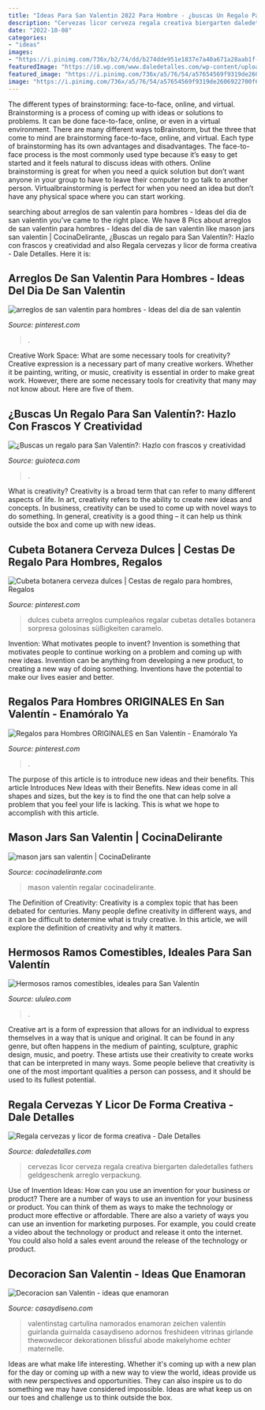 ```yaml
---
title: "Ideas Para San Valentin 2022 Para Hombre - ¿buscas Un Regalo Para San Valentín?: Hazlo Con Frascos Y Creatividad"
description: "Cervezas licor cerveza regala creativa biergarten daledetalles fathers geldgeschenk arreglo verpackung"
date: "2022-10-08"
categories:
- "ideas"
images:
- "https://i.pinimg.com/736x/b2/74/dd/b274dde951e1837e7a40a671a28aab1f--ideas-para-bouquets.jpg"
featuredImage: "https://i0.wp.com/www.daledetalles.com/wp-content/uploads/2017/05/regala-cervezas-y-licor-de-forma-creativa11.jpg?resize=564%2C752"
featured_image: "https://i.pinimg.com/736x/a5/76/54/a57654569f9319de2606922700f6deee.jpg"
image: "https://i.pinimg.com/736x/a5/76/54/a57654569f9319de2606922700f6deee.jpg"
---
```



The different types of brainstorming: face-to-face, online, and virtual.
Brainstorming is a process of coming up with ideas or solutions to problems. It can be done face-to-face, online, or even in a virtual environment. There are many different ways toBrainstorm, but the three that come to mind are brainstorming face-to-face, online, and virtual. 
Each type of brainstorming has its own advantages and disadvantages. The face-to-face process is the most commonly used type because it’s easy to get started and it feels natural to discuss ideas with others. Online brainstorming is great for when you need a quick solution but don’t want anyone in your group to have to leave their computer to go talk to another person. Virtualbrainstorming is perfect for when you need an idea but don’t have any physical space where you can start working.

	

		
searching about arreglos de san valentin para hombres - Ideas del dia de san valentin you've came to the right place. We have 8 Pics about arreglos de san valentin para hombres - Ideas del dia de san valentin like mason jars san valentin | CocinaDelirante, ¿Buscas un regalo para San Valentín?: Hazlo con frascos y creatividad and also Regala cervezas y licor de forma creativa - Dale Detalles. Here it is:
		
    
## Arreglos De San Valentin Para Hombres - Ideas Del Dia De San Valentin

<img loading=lazy src="https://i.pinimg.com/originals/8d/22/7d/8d227d3219748abb901875ca98d7fa96.jpg" onerror="this.onerror=null;this.src='https://tse1.mm.bing.net/th?id=OIP.XCTO3qDwY9eu_Wk9FqkA3QHaJ4&amp;pid=15.1';" alt="arreglos de san valentin para hombres - Ideas del dia de san valentin">

_Source: pinterest.com_

>. 

	

Creative Work Space: What are some necessary tools for creativity?
Creative expression is a necessary part of many creative workers. Whether it be painting, writing, or music, creativity is essential in order to make great work. However, there are some necessary tools for creativity that many may not know about. Here are five of them.

    
## ¿Buscas Un Regalo Para San Valentín?: Hazlo Con Frascos Y Creatividad

<img loading=lazy src="http://gcdn.emol.cl/manualidades-y-artesania/files/2015/02/san-valentin-gift-2.jpg" onerror="this.onerror=null;this.src='https://tse4.mm.bing.net/th?id=OIP.12L8HHVtPvSRKm1CcKP0dQHaFi&amp;pid=15.1';" alt="¿Buscas un regalo para San Valentín?: Hazlo con frascos y creatividad">

_Source: guioteca.com_

>. 

	

What is creativity?
Creativity is a broad term that can refer to many different aspects of life. In art, creativity refers to the ability to create new ideas and concepts. In business, creativity can be used to come up with novel ways to do something. In general, creativity is a good thing – it can help us think outside the box and come up with new ideas.

    
## Cubeta Botanera Cerveza Dulces | Cestas De Regalo Para Hombres, Regalos

<img loading=lazy src="https://i.pinimg.com/736x/b2/74/dd/b274dde951e1837e7a40a671a28aab1f--ideas-para-bouquets.jpg" onerror="this.onerror=null;this.src='https://tse4.mm.bing.net/th?id=OIP.Kz0rfFOSflxtg18om1FxcgHaJ4&amp;pid=15.1';" alt="Cubeta botanera cerveza dulces | Cestas de regalo para hombres, Regalos">

_Source: pinterest.com_

>dulces cubeta arreglos cumpleaños regalar cubetas detalles botanera sorpresa golosinas süßigkeiten caramelo. 

	

Invention: What motivates people to invent?
Invention is something that motivates people to continue working on a problem and coming up with new ideas. Invention can be anything from developing a new product, to creating a new way of doing something. Inventions have the potential to make our lives easier and better.

    
## Regalos Para Hombres ORIGINALES En San Valentín - Enamóralo Ya

<img loading=lazy src="https://i.pinimg.com/736x/a5/76/54/a57654569f9319de2606922700f6deee.jpg" onerror="this.onerror=null;this.src='https://tse3.mm.bing.net/th?id=OIP.wjcI1AdsI_DTk5py_VmZWQHaLH&amp;pid=15.1';" alt="Regalos para Hombres ORIGINALES en San Valentín - Enamóralo Ya">

_Source: pinterest.com_

>. 

	

The purpose of this article is to introduce new ideas and their benefits.
This article Introduces New Ideas with their Benefits. New ideas come in all shapes and sizes, but the key is to find the one that can help solve a problem that you feel your life is lacking. This is what we hope to accomplish with this article.

    
## Mason Jars San Valentin | CocinaDelirante

<img loading=lazy src="https://cdn2.cocinadelirante.com/sites/default/files/images/2017/01/masonjaramor0.jpg" onerror="this.onerror=null;this.src='https://tse4.mm.bing.net/th?id=OIP.u1_fYQy2aQ6765GXtgeIDgHaFj&amp;pid=15.1';" alt="mason jars san valentin | CocinaDelirante">

_Source: cocinadelirante.com_

>mason valentín regalar cocinadelirante. 

	

The Definition of Creativity:
Creativity is a complex topic that has been debated for centuries. Many people define creativity in different ways, and it can be difficult to determine what is truly creative. In this article, we will explore the definition of creativity and why it matters.

    
## Hermosos Ramos Comestibles, Ideales Para San Valentín

<img loading=lazy src="https://ululeo.com/wp-content/uploads/2020/02/RamoDeQueso1.jpg" onerror="this.onerror=null;this.src='https://tse4.mm.bing.net/th?id=OIP.4toT2CuOBxmCM1n8x1raRQHaIO&amp;pid=15.1';" alt="Hermosos ramos comestibles, ideales para San Valentín">

_Source: ululeo.com_

>. 

	

Creative art is a form of expression that allows for an individual to express themselves in a way that is unique and original. It can be found in any genre, but often happens in the medium of painting, sculpture, graphic design, music, and poetry. These artists use their creativity to create works that can be interpreted in many ways. Some people believe that creativity is one of the most important qualities a person can possess, and it should be used to its fullest potential.

    
## Regala Cervezas Y Licor De Forma Creativa - Dale Detalles

<img loading=lazy src="https://i0.wp.com/www.daledetalles.com/wp-content/uploads/2017/05/regala-cervezas-y-licor-de-forma-creativa11.jpg?resize=564%2C752" onerror="this.onerror=null;this.src='https://tse2.mm.bing.net/th?id=OIP.cQPI-4DAZJw5xwcqliN6VQHaJ4&amp;pid=15.1';" alt="Regala cervezas y licor de forma creativa - Dale Detalles">

_Source: daledetalles.com_

>cervezas licor cerveza regala creativa biergarten daledetalles fathers geldgeschenk arreglo verpackung. 

	

Use of Invention Ideas: How can you use an invention for your business or product?
There are a number of ways to use an invention for your business or product. You can think of them as ways to make the technology or product more effective or affordable. There are also a variety of ways you can use an invention for marketing purposes. For example, you could create a video about the technology or product and release it onto the internet. You could also hold a sales event around the release of the technology or product.

    
## Decoracion San Valentin - Ideas Que Enamoran

<img loading=lazy src="http://casaydiseno.com/wp-content/uploads/2015/11/guirnalda_corazones-cartulina-colores.jpg" onerror="this.onerror=null;this.src='https://tse4.mm.bing.net/th?id=OIP.FFupnVAFaFY21dMWK7dMEwHaLG&amp;pid=15.1';" alt="Decoracion san Valentin - ideas que enamoran">

_Source: casaydiseno.com_

>valentinstag cartulina namorados enamoran zeichen valentín guirlanda guirnalda casaydiseno adornos freshideen vitrinas girlande thewowdecor dekorationen blissful abode makelyhome echter maternelle. 

	

Ideas are what make life interesting. Whether it's coming up with a new plan for the day or coming up with a new way to view the world, ideas provide us with new perspectives and opportunities. They can also inspire us to do something we may have considered impossible. Ideas are what keep us on our toes and challenge us to think outside the box.

